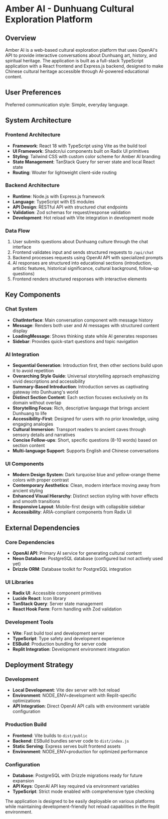 # Amber AI - Dunhuang Cultural Exploration Platform

## Overview

Amber AI is a web-based cultural exploration platform that uses OpenAI's API to provide interactive conversations about Dunhuang art, history, and spiritual heritage. The application is built as a full-stack TypeScript application with a React frontend and Express.js backend, designed to make Chinese cultural heritage accessible through AI-powered educational content.

## User Preferences

Preferred communication style: Simple, everyday language.

## System Architecture

### Frontend Architecture
- **Framework**: React 18 with TypeScript using Vite as the build tool
- **UI Framework**: Shadcn/ui components built on Radix UI primitives
- **Styling**: Tailwind CSS with custom color scheme for Amber AI branding
- **State Management**: TanStack Query for server state and local React state
- **Routing**: Wouter for lightweight client-side routing

### Backend Architecture
- **Runtime**: Node.js with Express.js framework
- **Language**: TypeScript with ES modules
- **API Design**: RESTful API with structured chat endpoints
- **Validation**: Zod schemas for request/response validation
- **Development**: Hot reload with Vite integration in development mode

### Data Flow
1. User submits questions about Dunhuang culture through the chat interface
2. Frontend validates input and sends structured requests to `/api/chat`
3. Backend processes requests using OpenAI API with specialized prompts
4. AI responses are structured into educational sections (introduction, artistic features, historical significance, cultural background, follow-up questions)
5. Frontend renders structured responses with interactive elements

## Key Components

### Chat System
- **ChatInterface**: Main conversation component with message history
- **Message**: Renders both user and AI messages with structured content display
- **LoadingMessage**: Shows thinking state while AI generates responses
- **Sidebar**: Provides quick-start questions and topic navigation

### AI Integration
- **Sequential Generation**: Introduction first, then other sections build upon it to avoid repetition
- **Overarching Style Guide**: Universal storytelling approach emphasizing vivid descriptions and accessibility
- **Summary-Based Introduction**: Introduction serves as captivating gateway into Dunhuang's world
- **Distinct Section Content**: Each section focuses exclusively on its domain without overlap
- **Storytelling Focus**: Rich, descriptive language that brings ancient Dunhuang to life
- **Accessibility-First**: Designed for users with no prior knowledge, using engaging analogies
- **Cultural Immersion**: Transport readers to ancient caves through sensory details and narratives
- **Concise Follow-ups**: Short, specific questions (8-10 words) based on section content
- **Multi-language Support**: Supports English and Chinese conversations

### UI Components
- **Modern Design System**: Dark turquoise blue and yellow-orange theme colors with proper contrast
- **Contemporary Aesthetics**: Clean, modern interface moving away from ancient styling
- **Enhanced Visual Hierarchy**: Distinct section styling with hover effects and smooth transitions
- **Responsive Layout**: Mobile-first design with collapsible sidebar
- **Accessibility**: ARIA-compliant components from Radix UI

## External Dependencies

### Core Dependencies
- **OpenAI API**: Primary AI service for generating cultural content
- **Neon Database**: PostgreSQL database (configured but not actively used yet)
- **Drizzle ORM**: Database toolkit for PostgreSQL integration

### UI Libraries
- **Radix UI**: Accessible component primitives
- **Lucide React**: Icon library
- **TanStack Query**: Server state management
- **React Hook Form**: Form handling with Zod validation

### Development Tools
- **Vite**: Fast build tool and development server
- **TypeScript**: Type safety and development experience
- **ESBuild**: Production bundling for server code
- **Replit Integration**: Development environment integration

## Deployment Strategy

### Development
- **Local Development**: Vite dev server with hot reload
- **Environment**: NODE_ENV=development with Replit-specific optimizations
- **API Integration**: Direct OpenAI API calls with environment variable configuration

### Production Build
- **Frontend**: Vite builds to `dist/public`
- **Backend**: ESBuild bundles server code to `dist/index.js`
- **Static Serving**: Express serves built frontend assets
- **Environment**: NODE_ENV=production for optimized performance

### Configuration
- **Database**: PostgreSQL with Drizzle migrations ready for future expansion
- **API Keys**: OpenAI API key required via environment variables
- **TypeScript**: Strict mode enabled with comprehensive type checking

The application is designed to be easily deployable on various platforms while maintaining development-friendly hot reload capabilities in the Replit environment.